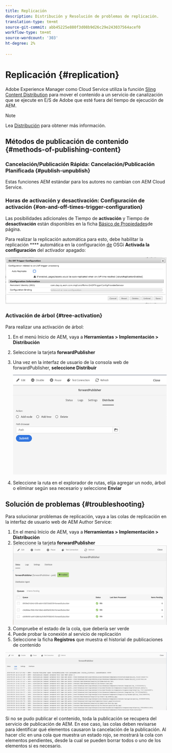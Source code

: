 ```yaml
---
title: Replicación
description: Distribución y Resolución de problemas de replicación.
translation-type: tm+mt
source-git-commit: abb45225e880f3d08b9d26c29e243037564acef0
workflow-type: tm+mt
source-wordcount: '303'
ht-degree: 2%

---
```



# Replicación {#replication}

Adobe Experience Manager como Cloud Service utiliza la función [Sling Content Distribution](https://sling.apache.org/documentation/bundles/content-distribution.html) para mover el contenido a un servicio de canalización que se ejecute en E/S de Adobe que esté fuera del tiempo de ejecución de AEM.

>[!NOTE]
>
>Lea [Distribución](/help/core-concepts/architecture.md#content-distribution) para obtener más información.

## Métodos de publicación de contenido {#methods-of-publishing-content}

### Cancelación/Publicación Rápida: Cancelación/Publicación Planificada {#publish-unpublish}

Estas funciones AEM estándar para los autores no cambian con AEM Cloud Service.

### Horas de activación y desactivación: Configuración de activación {#on-and-off-times-trigger-configuration}

Las posibilidades adicionales de Tiempo de **activación** y Tiempo de **desactivación** están disponibles en la ficha [Básico de Propiedades](/help/sites-cloud/authoring/fundamentals/page-properties.md#basic)de página.

Para realizar la replicación automática para esto, debe habilitar la replicación **** automática en la configuración [de](/help/implementing/deploying/configuring-osgi.md) OSGi **Activada la configuración** del activador apagado:

![Configuración del activador de activación de OSGi](/help/operations/assets/replication-on-off-trigger.png)

### Activación de árbol {#tree-activation}

Para realizar una activación de árbol:

1. En el menú Inicio de AEM, vaya a **Herramientas > Implementación > Distribución**
2. Seleccione la tarjeta **forwardPublisher**
3. Una vez en la interfaz de usuario de la consola web de forwardPublisher, **seleccione Distribuir**

   ![](assets/distribute.png "DistribuirDistribuir")
4. Seleccione la ruta en el explorador de rutas, elija agregar un nodo, árbol o eliminar según sea necesario y seleccione **Enviar**

## Solución de problemas {#troubleshooting}

Para solucionar problemas de replicación, vaya a las colas de replicación en la interfaz de usuario web de AEM Author Service:

1. En el menú Inicio de AEM, vaya a **Herramientas > Implementación > Distribución**
2. Seleccione la tarjeta **forwardPublisher**
   ![](assets/status.png "StatusStatus")
3. Compruebe el estado de la cola, que debería ser verde
4. Puede probar la conexión al servicio de replicación
5. Seleccione la ficha **Registros** que muestra el historial de publicaciones de contenido

![](assets/logs.png "LogsLogs")

Si no se pudo publicar el contenido, toda la publicación se recupera del servicio de publicación de AEM.
En ese caso, las colas deben revisarse para identificar qué elementos causaron la cancelación de la publicación. Al hacer clic en una cola que muestra un estado rojo, se mostrará la cola con elementos pendientes, desde la cual se pueden borrar todos o uno de los elementos si es necesario.
